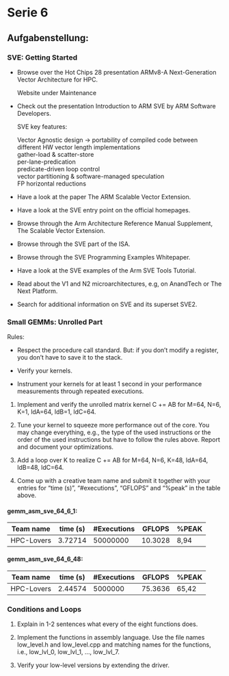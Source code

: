 # Serie 6

## Aufgabenstellung:

### SVE: Getting Started

- Browse over the Hot Chips 28 presentation ARMv8-A Next-Generation Vector Architecture for HPC.
  
    Website under Maintenance

- Check out the presentation Introduction to ARM SVE by ARM Software Developers.

    SVE key features:  

    Vector Agnostic design -> portability of compiled code between different HW vector length implementations  
    gather-load & scatter-store  
    per-lane-predication  
    predicate-driven loop control  
    vector partitioning & software-managed speculation  
    FP horizontal reductions  


- Have a look at the paper The ARM Scalable Vector Extension.

- Have a look at the SVE entry point on the official homepages.

- Browse through the Arm Architecture Reference Manual Supplement, The Scalable Vector Extension.

- Browse through the SVE part of the ISA.

- Browse through the SVE Programming Examples Whitepaper.

- Have a look at the SVE examples of the Arm SVE Tools Tutorial.

- Read about the V1 and N2 microarchitectures, e.g, on AnandTech or The Next Platform.

- Search for additional information on SVE and its superset SVE2.


### Small GEMMs: Unrolled Part


Rules:

- Respect the procedure call standard. But: if you don’t modify a register, you don’t have to save it to the stack.

- Verify your kernels.

- Instrument your kernels for at least 1 second in your performance measurements through repeated executions.


1. Implement and verify the unrolled matrix kernel C += AB for M=64, N=6, K=1, ldA=64, ldB=1, ldC=64.

2. Tune your kernel to squeeze more performance out of the core. You may change everything, e.g., the type of the used instructions or the order of the used instructions but have to follow the rules above. Report and document your optimizations.

3. Add a loop over K to realize C += AB for M=64, N=6, K=48, ldA=64, ldB=48, ldC=64.

4. Come up with a creative team name and submit it together with your entries for “time (s)”, “#executions”, “GFLOPS” and “%peak” in the table above.

#### gemm_asm_sve_64_6_1:

| Team name   | time (s)  | #Executions   | GFLOPS  | %PEAK | 
| ----------- | --------- | ------------  | ------- | ----- |  
| HPC-Lovers  | 3.72714   | 50000000      | 10.3028 | 8,94  |  

#### gemm_asm_sve_64_6_48:

| Team name   | time (s)  | #Executions   | GFLOPS  | %PEAK |   
| ----------- | --------- | ------------  | ------- | ----- |    
| HPC-Lovers  | 2.44574   | 5000000       | 75.3636 | 65,42 |    


### Conditions and Loops



1. Explain in 1-2 sentences what every of the eight functions does.

2. Implement the functions in assembly language. Use the file names low_level.h and low_level.cpp and matching names for the functions, i.e., low_lvl_0, low_lvl_1, …, low_lvl_7.

3. Verify your low-level versions by extending the driver.
